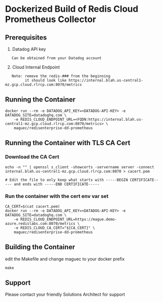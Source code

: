 # Dockerized Build of Redis Cloud Prometheus Collector

## Prerequisites

1) Datadog API key
```
   Can be obtained from your Datadog account
```

2) Cloud Internal Endpoint
```
   Note: remove the redis-### from the beginning
         it should look like https://internal.blah.us-central1-mz.gcp.cloud.rlrcp.com:8070/metrics
```

## Running the Container

```
docker run --rm -e DATADOG_API_KEY=<DATADOG-API-KEY> -e DATADOG_SITE=datadoghq.com \
	-e REDIS_CLOUD_ENDPOINT_URL=<FQDN:https://internal.blah.us-central1-mz.gcp.cloud.rlrcp.com:8070/metrics> \
	maguec/redisenterprise-dd-prometheus
```

## Running the Container with TLS CA Cert

### Download the CA Cert

```
echo -n "" | openssl s_client -showcerts -servername server -connect internal.blah.us-central1-mz.gcp.cloud.rlrcp.com:8070 > cacert.pem

# Edit the file to only keep what starts with -----BEGIN CERTIFICATE----- and ends with -----END CERTIFICATE-----
```

### Run the container with the cert env var set

```
CA_CERT=$(cat cacert.pem)
docker run --rm -e DATADOG_API_KEY=<DATADOG-API-KEY> -e DATADOG_SITE=datadoghq.com \
	-e REDIS_CLOUD_ENDPOINT_URL=https://mague.demo-azure.redislabs.com:8070/metrics \
	-e REDIS_CLOUD_CA_CERT="${CA_CERT}" \
 	maguec/redisenterprise-dd-prometheus
```

## Building the Container

edit the Makefile and change maguec to your docker prefix

```
make
```

## Support 

Please contact your friendly Solutions Architect for support